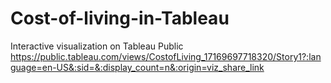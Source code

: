 # Cost-of-living-in-Tableau

Interactive visualization on Tableau Public 
https://public.tableau.com/views/CostofLiving_17169697718320/Story1?:language=en-US&:sid=&:display_count=n&:origin=viz_share_link
